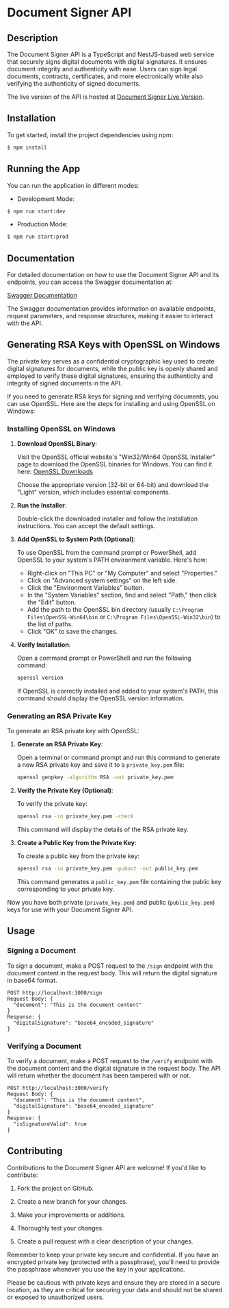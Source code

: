 # Document Signer API

## Description

The Document Signer API is a TypeScript and NestJS-based web service that securely signs digital documents with digital signatures. It ensures document integrity and authenticity with ease. Users can sign legal documents, contracts, certificates, and more electronically while also verifying the authenticity of signed documents.

The live version of the API is hosted at [Document Signer Live Version](https://document-signer.onrender.com).

## Installation

To get started, install the project dependencies using npm:

```bash
$ npm install
```

## Running the App

You can run the application in different modes:

- Development Mode:

```bash
$ npm run start:dev
```

- Production Mode:

```bash
$ npm run start:prod
```

## Documentation

For detailed documentation on how to use the Document Signer API and its endpoints, you can access the Swagger documentation at:

[Swagger Documentation](https://document-signer.onrender.com/docs)

The Swagger documentation provides information on available endpoints, request parameters, and response structures, making it easier to interact with the API.

## Generating RSA Keys with OpenSSL on Windows
The private key serves as a confidential cryptographic key used to create digital signatures for documents, while the public key is openly shared and employed to verify these digital signatures, ensuring the authenticity and integrity of signed documents in the API.

If you need to generate RSA keys for signing and verifying documents, you can use OpenSSL. Here are the steps for installing and using OpenSSL on Windows:

### Installing OpenSSL on Windows

1. **Download OpenSSL Binary**:

   Visit the OpenSSL official website's "Win32/Win64 OpenSSL Installer" page to download the OpenSSL binaries for Windows. You can find it here: [OpenSSL Downloads](https://slproweb.com/products/Win32OpenSSL.html)

   Choose the appropriate version (32-bit or 64-bit) and download the "Light" version, which includes essential components.

2. **Run the Installer**:

   Double-click the downloaded installer and follow the installation instructions. You can accept the default settings.

3. **Add OpenSSL to System Path (Optional)**:

   To use OpenSSL from the command prompt or PowerShell, add OpenSSL to your system's PATH environment variable. Here's how:

   - Right-click on "This PC" or "My Computer" and select "Properties."
   - Click on "Advanced system settings" on the left side.
   - Click the "Environment Variables" button.
   - In the "System Variables" section, find and select "Path," then click the "Edit" button.
   - Add the path to the OpenSSL bin directory (usually `C:\Program Files\OpenSSL-Win64\bin` or `C:\Program Files\OpenSSL-Win32\bin`) to the list of paths.
   - Click "OK" to save the changes.

4. **Verify Installation**:

   Open a command prompt or PowerShell and run the following command:

   ```bash
   openssl version
   ```

   If OpenSSL is correctly installed and added to your system's PATH, this command should display the OpenSSL version information.

### Generating an RSA Private Key

To generate an RSA private key with OpenSSL:

1. **Generate an RSA Private Key**:

   Open a terminal or command prompt and run this command to generate a new RSA private key and save it to a `private_key.pem` file:

   ```bash
   openssl genpkey -algorithm RSA -out private_key.pem
   ```


2. **Verify the Private Key (Optional)**:

   To verify the private key:

   ```bash
   openssl rsa -in private_key.pem -check
   ```

   This command will display the details of the RSA private key.

3. **Create a Public Key from the Private Key**:

   To create a public key from the private key:

   ```bash
   openssl rsa -in private_key.pem -pubout -out public_key.pem
   ```

   This command generates a `public_key.pem` file containing the public key corresponding to your private key.

Now you have both private (`private_key.pem`) and public (`public_key.pem`) keys for use with your Document Signer API.

## Usage

### Signing a Document

To sign a document, make a POST request to the `/sign` endpoint with the document content in the request body. This will return the digital signature in base64 format.

```
POST http://localhost:3000/sign
Request Body: {
  "document": "This is the document content"
}
Response: {
  "digitalSignature": "base64_encoded_signature"
}
```

### Verifying a Document

To verify a document, make a POST request to the `/verify` endpoint with the document content and the digital signature in the request body. The API will return whether the document has been tampered with or not.

```
POST http://localhost:3000/verify
Request Body: {
  "document": "This is the document content",
  "digitalSignature": "base64_encoded_signature"
}
Response: {
  "isSignatureValid": true
}
```

## Contributing

Contributions to the Document Signer API are welcome! If you'd like to contribute:

1. Fork the project on GitHub.

2. Create a new branch for your changes.

3. Make your improvements or additions.

4. Thoroughly test your changes.

5. Create a pull request with a clear description of your changes.

Remember to keep your private key secure and confidential. If you have an encrypted private key (protected with a passphrase), you'll need to provide the passphrase whenever you use the key in your applications.

Please be cautious with private keys and ensure they are stored in a secure location, as they are critical for securing your data and should not be shared or exposed to unauthorized users.